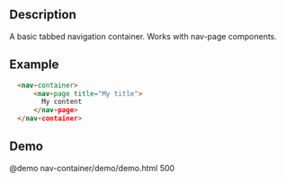 <!--
@module {can.Component} nav-container <nav-container />
@parent can-admin.components

-->

## Description

A basic tabbed navigation container. Works with nav-page components.

## Example

```html
  <nav-container>
      <nav-page title="My title">
        My content
      </nav-page>
  </nav-container>
```

## Demo

@demo nav-container/demo/demo.html 500

